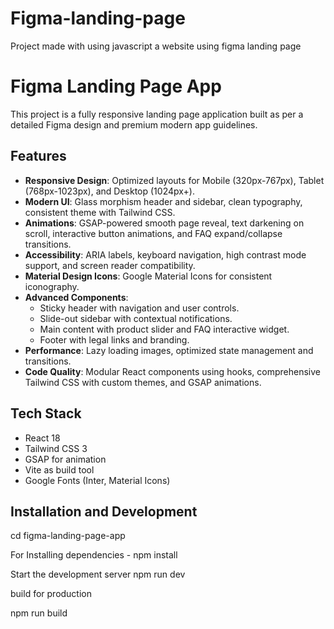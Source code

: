 # Figma-landing-page
Project made with using javascript a website using figma landing page
# Figma Landing Page App

This project is a fully responsive landing page application built as per a detailed Figma design and premium modern app guidelines. 

## Features

- **Responsive Design**: Optimized layouts for Mobile (320px-767px), Tablet (768px-1023px), and Desktop (1024px+).
- **Modern UI**: Glass morphism header and sidebar, clean typography, consistent theme with Tailwind CSS.
- **Animations**: GSAP-powered smooth page reveal, text darkening on scroll, interactive button animations, and FAQ expand/collapse transitions.
- **Accessibility**: ARIA labels, keyboard navigation, high contrast mode support, and screen reader compatibility.
- **Material Design Icons**: Google Material Icons for consistent iconography.
- **Advanced Components**:
  - Sticky header with navigation and user controls.
  - Slide-out sidebar with contextual notifications.
  - Main content with product slider and FAQ interactive widget.
  - Footer with legal links and branding.
- **Performance**: Lazy loading images, optimized state management and transitions.
- **Code Quality**: Modular React components using hooks, comprehensive Tailwind CSS with custom themes, and GSAP animations.

## Tech Stack

- React 18
- Tailwind CSS 3
- GSAP for animation
- Vite as build tool
- Google Fonts (Inter, Material Icons)

## Installation and Development

cd figma-landing-page-app

For Installing dependencies -
npm install

Start the development server
npm run dev

build for production

npm run build
